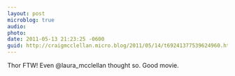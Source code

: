 ```yaml
---
layout: post
microblog: true
audio: 
photo: 
date: 2011-05-13 21:23:25 -0600
guid: http://craigmcclellan.micro.blog/2011/05/14/t69241377539624960.html
---
```

Thor FTW! Even @laura_mcclellan thought so. Good movie.
